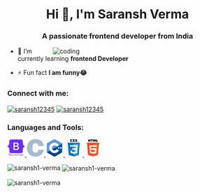 
<h1 align="center">Hi 👋, I'm Saransh Verma</h1>
<h3 align="center">A passionate frontend developer from India</h3>
<img align="right" alt="coding" width="400" src="https://camo.githubusercontent.com/cae12fddd9d6982901d82580bdf321d81fb299141098ca1c2d4891870827bf17/68747470733a2f2f6d69726f2e6d656469756d2e636f6d2f6d61782f313336302f302a37513379765349765f7430696f4a2d5a2e676966">

<p align="left"></p>

- 🌱 I’m currently learning **frontend Developer**

- ⚡ Fun fact **I am funny😂**

<h3 align="left">Connect with me:</h3>
<p align="left">
<a href="https://www.codechef.com/users/saransh12345" target="blank"><img align="center" src="https://avatars1.githubusercontent.com/u/11960354?s=460&v=4" alt="saransh12345" height="30" width="40" /></a>
<a href="https://auth.geeksforgeeks.org/user/saransh12345" target="blank"><img align="center" src="https://raw.githubusercontent.com/rahuldkjain/github-profile-readme-generator/master/src/images/icons/Social/geeks-for-geeks.svg" alt="saransh12345" height="30" width="40" /></a>
</p>

<h3 align="left">Languages and Tools:</h3>
<p align="left"> <a href="https://getbootstrap.com" target="_blank" rel="noreferrer"> <img src="https://raw.githubusercontent.com/devicons/devicon/master/icons/bootstrap/bootstrap-plain-wordmark.svg" alt="bootstrap" width="40" height="40"/> </a> <a href="https://www.cprogramming.com/" target="_blank" rel="noreferrer"> <img src="https://raw.githubusercontent.com/devicons/devicon/master/icons/c/c-original.svg" alt="c" width="40" height="40"/> </a> <a href="https://www.w3schools.com/cpp/" target="_blank" rel="noreferrer"> <img src="https://raw.githubusercontent.com/devicons/devicon/master/icons/cplusplus/cplusplus-original.svg" alt="cplusplus" width="40" height="40"/> </a> <a href="https://www.w3schools.com/css/" target="_blank" rel="noreferrer"> <img src="https://raw.githubusercontent.com/devicons/devicon/master/icons/css3/css3-original-wordmark.svg" alt="css3" width="40" height="40"/> </a> <a href="https://www.w3.org/html/" target="_blank" rel="noreferrer"> <img src="https://raw.githubusercontent.com/devicons/devicon/master/icons/html5/html5-original-wordmark.svg" alt="html5" width="40" height="40"/> </a> </p>

<p><img align="left" src="https://github-readme-stats.vercel.app/api/top-langs?username=saransh1-verma&show_icons=true&locale=en&layout=compact" alt="saransh1-verma" /></p>

<p>&nbsp;<img align="center" src="https://github-readme-stats.vercel.app/api?username=saransh1-verma&show_icons=true&locale=en" alt="saransh1-verma" /></p>

<p><img align="center" src="https://github-readme-streak-stats.herokuapp.com/?user=saransh1-verma&" alt="saransh1-verma" /></p>
